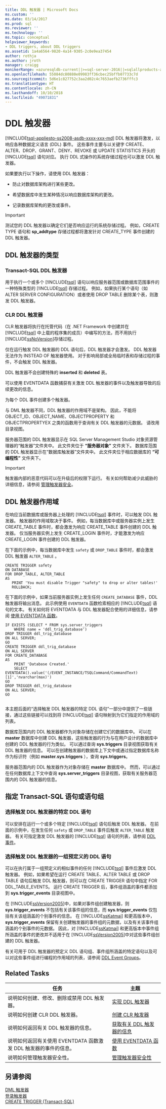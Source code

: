 ```yaml
---
title: DDL 触发器 | Microsoft Docs
ms.custom: ''
ms.date: 03/14/2017
ms.prod: sql
ms.reviewer: ''
ms.technology: ''
ms.topic: conceptual
helpviewer_keywords:
- DDL triggers, about DDL triggers
ms.assetid: 1a4a6564-9820-4a14-9305-2c0e9ea37454
author: rothja
ms.author: jroth
manager: craigg
monikerRange: =azuresqldb-current||>=sql-server-2016||=sqlallproducts-allversions||>=sql-server-linux-2017||=azuresqldb-mi-current
ms.openlocfilehash: 55084dc80880e09983ff36cbec25bffb07733c7d
ms.sourcegitcommit: 5d6e1c827752c3aa2d02c4c7653aefb2736fffc3
ms.translationtype: HT
ms.contentlocale: zh-CN
ms.lasthandoff: 10/10/2018
ms.locfileid: "49071831"
---
```

# <a name="ddl-triggers"></a>DDL 触发器
[!INCLUDE[tsql-appliesto-ss2008-asdb-xxxx-xxx-md](../../includes/tsql-appliesto-ss2008-asdb-xxxx-xxx-md.md)]
  DDL 触发器将激发，以响应各种数据定义语言 (DDL) 事件。 这些事件主要与以关键字 CREATE、ALTER、DROP、GRANT、DENY、REVOKE 或 UPDATE STATISTICS 开头的 [!INCLUDE[tsql](../../includes/tsql-md.md)] 语句对应。 执行 DDL 式操作的系统存储过程也可以激发 DDL 触发器。  
  
 如果要执行以下操作，请使用 DDL 触发器：  
  
-   防止对数据库架构进行某些更改。  
  
-   希望数据库中发生某种情况以响应数据库架构的更改。  
  
-   记录数据库架构的更改或事件。  
  
> [!IMPORTANT]  
>  测试您的 DDL 触发器以确定它们是否响应运行的系统存储过程。 例如，CREATE TYPE 语句和 **sp_addtype** 存储过程都将激发针对 CREATE_TYPE 事件创建的 DDL 触发器。  
  
## <a name="types-of-ddl-triggers"></a>DDL 触发器的类型  
 ### <a name="transact-sql-ddl-trigger"></a>Transact-SQL DDL 触发器  
 用于执行一个或多个 [!INCLUDE[tsql](../../includes/tsql-md.md)] 语句以响应服务器范围或数据库范围事件的一种特殊类型的 [!INCLUDE[tsql](../../includes/tsql-md.md)] 存储过程。 例如，如果执行某个语句（如 ALTER SERVER CONFIGURATION）或者使用 DROP TABLE 删除某个表，则激发 DDL 触发器。  
  
 ### <a name="clr-ddl-trigger"></a>CLR DDL 触发器  
 CLR 触发器将执行在托管代码（在 .NET Framework 中创建并在 [!INCLUDE[tsql](../../includes/tsql-md.md)] 中上载的程序集的成员）中编写的方法，而不用执行 [!INCLUDE[ssNoVersion](../../includes/ssnoversion-md.md)]存储过程。  
  
 仅在运行触发 DDL 触发器的 DDL 语句后，DDL 触发器才会激发。 DDL 触发器无法作为 INSTEAD OF 触发器使用。 对于影响局部或全局临时表和存储过程的事件，不会触发 DDL 触发器。  
  
 DDL 触发器不会创建特殊的 **inserted** 和 **deleted** 表。  
  
 可以使用 EVENTDATA 函数捕获有关激发 DDL 触发器的事件以及触发器导致的后续更改的信息。  
  
 为每个 DDL 事件创建多个触发器。  
  
 与 DML 触发器不同，DDL 触发器的作用域不是架构。 因此，不能将 OBJECT_ID、OBJECT_NAME、OBJECTPROPERTY 和 OBJECTPROPERTYEX 之类的函数用于查询有关 DDL 触发器的元数据。 请改用目录视图。  
  
 服务器范围的 DDL 触发器显示在 SQL Server Management Studio 对象资源管理器的“触发器”文件夹中。 此文件夹位于 **“服务器对象”** 文件夹下。 数据库范围的 DDL 触发器显示在“数据库触发器”文件夹中。 此文件夹位于相应数据库的 **“可编程性”** 文件夹下。  
  
> [!IMPORTANT]  
>  触发器内部的恶意代码可以在升级后的权限下运行。 有关如何帮助减少此威胁的详细信息，请参阅 [管理触发器安全](../../relational-databases/triggers/manage-trigger-security.md)。  
  
## <a name="ddl-trigger-scope"></a>DDL 触发器作用域  
 在响应当前数据库或服务器上处理的 [!INCLUDE[tsql](../../includes/tsql-md.md)] 事件时，可以触发 DDL 触发器。 触发器的作用域取决于事件。 例如，每当数据库中或服务器实例上发生 CREATE_TABLE 事件时，都会激发为响应 CREATE_TABLE 事件创建的 DDL 触发器。 仅当服务器实例上发生 CREATE_LOGIN 事件时，才能激发为响应 CREATE_LOGIN 事件创建的 DDL 触发器。  
  
 在下面的示例中，每当数据库中发生 `safety` 或 `DROP_TABLE` 事件时，都会激发 DDL 触发器 `ALTER_TABLE` 。  
  
```  
CREATE TRIGGER safety   
ON DATABASE   
FOR DROP_TABLE, ALTER_TABLE   
AS   
   PRINT 'You must disable Trigger "safety" to drop or alter tables!'   
   ROLLBACK;  
```  
  
 在下面的示例中，如果当前服务器实例上发生任何 `CREATE_DATABASE` 事件，DDL 触发器将输出消息。 此示例使用 `EVENTDATA` 函数检索相应的 [!INCLUDE[tsql](../../includes/tsql-md.md)] 语句的文本。 有关如何将 EVENTDATA 与 DDL 触发器配合使用的详细信息，请参阅 [使用 EVENTDATA 函数](../../relational-databases/triggers/use-the-eventdata-function.md)。  
  
```  
IF EXISTS (SELECT * FROM sys.server_triggers  
    WHERE name = 'ddl_trig_database')  
DROP TRIGGER ddl_trig_database  
ON ALL SERVER;  
GO  
CREATE TRIGGER ddl_trig_database   
ON ALL SERVER   
FOR CREATE_DATABASE   
AS   
    PRINT 'Database Created.'  
    SELECT EVENTDATA().value('(/EVENT_INSTANCE/TSQLCommand/CommandText)[1]','nvarchar(max)')  
GO  
DROP TRIGGER ddl_trig_database  
ON ALL SERVER;  
GO  
  
```  
  
 本主题后面的“选择触发 DDL 触发器的特定 DDL 语句”一部分中提供了一些链接，通过这些链接可以找到将 [!INCLUDE[tsql](../../includes/tsql-md.md)] 语句映射到为它们指定的作用域的列表。  
  
 数据库范围内的 DDL 触发器都作为对象存储在创建它们的数据库中。 可以在 **master** 数据库中创建 DDL 触发器，这些触发器的行为与在用户设计的数据库中创建的 DDL 触发器的行为类似。 可以通过查询 **sys.triggers** 目录视图获取有关 DDL 触发器的信息。 可以在创建触发器的数据库上下文中或通过指定数据库名称作为标识符（例如 **master.sys.triggers** ），查询 **sys.triggers**。  
  
 服务器范围内的 DDL 触发器作为对象存储在 **master** 数据库中。 然而，可以通过在任何数据库上下文中查询 **sys.server_triggers** 目录视图，获取有关服务器范围内的 DDL 触发器的信息。  
  
## <a name="specifying-a-transact-sql-statement-or-group-of-statements"></a>指定 Transact-SQL 语句或语句组  
  
### <a name="selecting-a-particular-ddl-statement-to-fire-a-ddl-trigger"></a>选择触发 DDL 触发器的特定 DDL 语句  
 可以安排在运行一个或多个特定 [!INCLUDE[tsql](../../includes/tsql-md.md)] 语句后触发 DDL 触发器。 在前面的示例中，在发生任何 `safety` 或 `DROP_TABLE` 事件后触发 `ALTER_TABLE` 触发器。 有关可指定激发 DDL 触发器的 [!INCLUDE[tsql](../../includes/tsql-md.md)] 语句的列表，请参阅 [DDL 事件](../../relational-databases/triggers/ddl-events.md)。  
  
### <a name="selecting-a-predefined-group-of-ddl-statements-to-fire-a-ddl-trigger"></a>选择触发 DDL 触发器的一组预定义的 DDL 语句  
 可以在执行属于一组预定义的相似事件的任何 [!INCLUDE[tsql](../../includes/tsql-md.md)] 事件后激发 DDL 触发器。 例如，如果希望在运行 CREATE TABLE、ALTER TABLE 或 DROP TABLE 语句后触发 DDL 触发器，则可以在 CREATE TRIGGER 语句中指定 FOR DDL_TABLE_EVENTS。 运行 CREATE TRIGGER 后，事件组涵盖的事件都添加到 **sys.trigger_events** 目录视图中。  
  
 在 [!INCLUDE[ssVersion2005](../../includes/ssversion2005-md.md)]中，如果对事件组创建触发器，则 **sys.trigger_events** 不包括有关该事件组的信息，而 **sys.trigger_events** 仅包括有关该组涵盖的个别事件的信息。 在 [!INCLUDE[ssKatmai](../../includes/sskatmai-md.md)] 和更高版本中， **sys.trigger_events** 保留有关创建触发器的事件组的元数据，以及有关该事件组涵盖的个别事件的元数据。 因此，对 [!INCLUDE[ssKatmai](../../includes/sskatmai-md.md)] 和更高版本中事件组所涵盖的事件的更改并不适用于在 [!INCLUDE[ssVersion2005](../../includes/ssversion2005-md.md)]中对这些事件组创建的 DDL 触发器。  
  
 有关可用于 DDL 触发器的预定义 DDL 语句组、事件组所涵盖的特定语句以及可以对这些事件组进行编程的作用域的列表，请参阅 [DDL Event Groups](../../relational-databases/triggers/ddl-event-groups.md)。  
  
## <a name="related-tasks"></a>Related Tasks  
  
|任务|主题|  
|----------|-----------|  
|说明如何创建、修改、删除或禁用 DDL 触发器。|[实现 DDL 触发器](../../relational-databases/triggers/implement-ddl-triggers.md)|  
|说明如何创建 CLR DDL 触发器。|[创建 CLR 触发器](../../relational-databases/triggers/create-clr-triggers.md)|  
|说明如何返回有关 DDL 触发器的信息。|[获取有关 DDL 触发器的信息](../../relational-databases/triggers/get-information-about-ddl-triggers.md)|  
|说明如何返回有关使用 EVENTDATA 函数激发 DDL 触发器的事件的信息。|[使用 EVENTDATA 函数](../../relational-databases/triggers/use-the-eventdata-function.md)|  
|说明如何管理触发器安全性。|[管理触发器安全性](../../relational-databases/triggers/manage-trigger-security.md)|  
  
## <a name="see-also"></a>另请参阅  
 [DML 触发器](../../relational-databases/triggers/dml-triggers.md)   
 [登录触发器](../../relational-databases/triggers/logon-triggers.md)   
 [CREATE TRIGGER (Transact-SQL)](../../t-sql/statements/create-trigger-transact-sql.md)  
  
  
